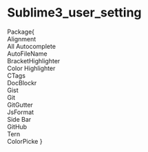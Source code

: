 # Sublime3_user_setting

Package{</br>
  Alignment</br>
    All Autocomplete</br>
  AutoFileName</br>
  BracketHighlighter</br>
  Color Highlighter</br>
  CTags</br>
  DocBlockr</br>
  Gist</br>
  Git</br>
  GitGutter</br>
  JsFormat</br>
  Side Bar</br>
  GitHub</br>
  Tern</br>
  ColorPicke
}
